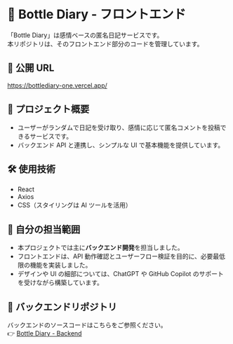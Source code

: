 # 🫙 Bottle Diary - フロントエンド

「Bottle Diary」は感情ベースの匿名日記サービスです。  
本リポジトリは、そのフロントエンド部分のコードを管理しています。

## 🚀 公開 URL

https://bottlediary-one.vercel.app/

## 📌 プロジェクト概要

- ユーザーがランダムで日記を受け取り、感情に応じて匿名コメントを投稿できるサービスです。
- バックエンド API と連携し、シンプルな UI で基本機能を提供しています。

## 🛠 使用技術

- React
- Axios
- CSS（スタイリングは AI ツールを活用）

## 🚩 自分の担当範囲

- 本プロジェクトでは主に**バックエンド開発**を担当しました。
- フロントエンドは、API 動作確認とユーザーフロー検証を目的に、必要最低限の機能を実装しました。
- デザインや UI の細部については、ChatGPT や GitHub Copilot のサポートを受けながら構築しています。

## 🔗 バックエンドリポジトリ

バックエンドのソースコードはこちらをご参照ください。  
👉 [Bottle Diary - Backend](https://github.com/sychoi2008/bottlediaryserver)
